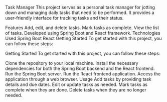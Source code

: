 Task Manager
This project serves as a personal task manager for jotting down and managing daily tasks that need to be performed. It provides a user-friendly interface for tracking tasks and their status.

Features
Add, edit, and delete tasks.
Mark tasks as complete.
View the list of tasks.
Developed using Spring Boot and React framework.
Technologies Used
Spring Boot
React
Getting Started
To get started with this project, you can follow these steps:

Getting Started
To get started with this project, you can follow these steps:

Clone the repository to your local machine.
Install the necessary dependencies for both the Spring Boot backend and the React frontend.
Run the Spring Boot server.
Run the React frontend application.
Access the application through a web browser.
Usage
Add tasks by providing task details and due dates.
Edit or update tasks as needed.
Mark tasks as complete when they are done.
Delete tasks when they are no longer needed.
